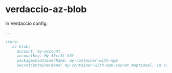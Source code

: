 # verdaccio-az-blob

In Verdaccio config: 
```yaml
...

store:
   az-blob:
     account: my-account
     accountKey: My-53cr3t-k3Y
     packagesContainerName: my-container-with-npm
     secretContainerName: my-container-with-npm-secret #optional, in case if packages container is public
```